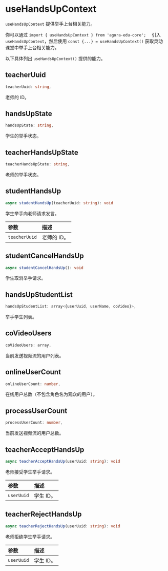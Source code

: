 # useHandsUpContext

`useHandsUpContext` 提供举手上台相关能力。

你可以通过 `import { useHandsUpContext } from 'agora-edu-core';  ` 引入 `useHandsUpContext`，然后使用 `const {...} = useHandsUpContext()` 获取灵动课堂中举手上台相关能力。

以下具体列出 `useHandsUpContext()` 提供的能力。

## teacherUuid

```typescript
teacherUuid: string,
```

老师的 ID。

## handsUpState

```typescript
handsUpState: string,
```

学生的举手状态。

## teacherHandsUpState

```typescript
teacherHandsUpState: string,
```

老师的举手状态。

## studentHandsUp

```typescript
async studentHandsUp(teacherUuid: string): void
```

学生举手向老师请求发言。


| 参数          | 描述        |
| :------------ | :---------- |
| `teacherUuid` | 老师的 ID。 |


## studentCancelHandsUp

```typescript
async studentCancelHandsUp(): void
```

学生取消举手请求。

## handsUpStudentList

```typescript
handsUpStudentList: array<{userUuid, userName, coVideo}>,
```

举手学生列表。

## coVideoUsers

```typescript
coVideoUsers: array, 
```

当前发送视频流的用户列表。

## onlineUserCount

```typescript
onlineUserCount: number,
```

在线用户总数（不包含角色名为观众的用户）。

## processUserCount

```typescript
processUserCount: number,
```

当前发送视频流的用户总数。

## teacherAcceptHandsUp

```typescript
async teacherAcceptHandsUp(userUuid: string): void
```

老师接受学生举手请求。

| 参数       | 描述      |
| :--------- | :-------- |
| `userUuid` | 学生 ID。 |

## teacherRejectHandsUp

```typescript
async teacherRejectHandsUp(userUuid: string): void
```

老师拒绝学生举手请求。

| 参数       | 描述      |
| :--------- | :-------- |
| `userUuid` | 学生 ID。 |